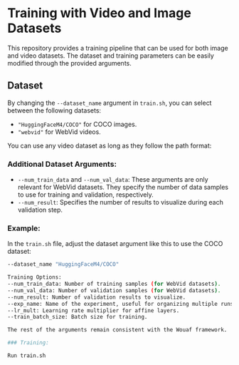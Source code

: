 # Training with Video and Image Datasets
This repository provides a training pipeline that can be used for both image and video datasets. The dataset and training parameters can be easily modified through the provided arguments.

## Dataset

By changing the `--dataset_name` argument in `train.sh`, you can select between the following datasets:
- `"HuggingFaceM4/COCO"` for COCO images.
- `"webvid"` for WebVid videos.

You can use any video dataset as long as they follow the path format:

### Additional Dataset Arguments:
- `--num_train_data` and `--num_val_data`: These arguments are only relevant for WebVid datasets. They specify the number of data samples to use for training and validation, respectively.
- `--num_result`: Specifies the number of results to visualize during each validation step.

### Example:

In the `train.sh` file, adjust the dataset argument like this to use the COCO dataset:
```bash
--dataset_name "HuggingFaceM4/COCO"

Training Options:
--num_train_data: Number of training samples (for WebVid datasets).
--num_val_data: Number of validation samples (for WebVid datasets).
--num_result: Number of validation results to visualize.
--exp_name: Name of the experiment, useful for organizing multiple runs.
--lr_mult: Learning rate multiplier for affine layers.
--train_batch_size: Batch size for training.

The rest of the arguments remain consistent with the Wouaf framework.

### Training:

Run train.sh
